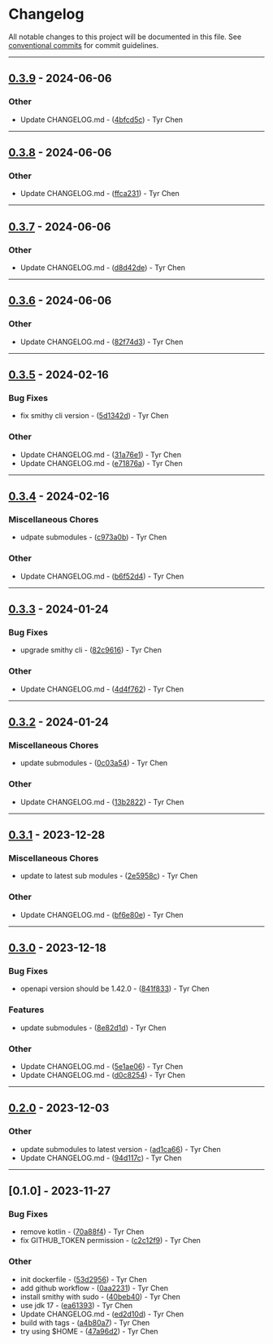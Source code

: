 # Changelog

All notable changes to this project will be documented in this file. See [conventional commits](https://www.conventionalcommits.org/) for commit guidelines.

---
## [0.3.9](https://github.com/tyrchen/smithy-docker/compare/v0.3.8..v0.3.9) - 2024-06-06

### Other

- Update CHANGELOG.md - ([4bfcd5c](https://github.com/tyrchen/smithy-docker/commit/4bfcd5c7e10ed5c52e8a209ad72a9b143ea907ce)) - Tyr Chen

---
## [0.3.8](https://github.com/tyrchen/smithy-docker/compare/v0.3.7..v0.3.8) - 2024-06-06

### Other

- Update CHANGELOG.md - ([ffca231](https://github.com/tyrchen/smithy-docker/commit/ffca231f2b219092529489b7da1878e252c40dd2)) - Tyr Chen

---
## [0.3.7](https://github.com/tyrchen/smithy-docker/compare/v0.3.6..v0.3.7) - 2024-06-06

### Other

- Update CHANGELOG.md - ([d8d42de](https://github.com/tyrchen/smithy-docker/commit/d8d42def85695f08df8c9543d79c5ee8b32a30b3)) - Tyr Chen

---
## [0.3.6](https://github.com/tyrchen/smithy-docker/compare/v0.3.5..v0.3.6) - 2024-06-06

### Other

- Update CHANGELOG.md - ([82f74d3](https://github.com/tyrchen/smithy-docker/commit/82f74d3de828c4ef210eed13ac5860a4b7d1e56a)) - Tyr Chen

---
## [0.3.5](https://github.com/tyrchen/smithy-docker/compare/v0.3.4..v0.3.5) - 2024-02-16

### Bug Fixes

- fix smithy cli version - ([5d1342d](https://github.com/tyrchen/smithy-docker/commit/5d1342dda8a62408908a4a40522a5e16b46c0b38)) - Tyr Chen

### Other

- Update CHANGELOG.md - ([31a76e1](https://github.com/tyrchen/smithy-docker/commit/31a76e199c45250dcdcb19d763b9f394271665fe)) - Tyr Chen
- Update CHANGELOG.md - ([e71876a](https://github.com/tyrchen/smithy-docker/commit/e71876a1fbeb8ec7cc5790b15a8e347bf8b0ab26)) - Tyr Chen

---
## [0.3.4](https://github.com/tyrchen/smithy-docker/compare/v0.3.3..v0.3.4) - 2024-02-16

### Miscellaneous Chores

- udpate submodules - ([c973a0b](https://github.com/tyrchen/smithy-docker/commit/c973a0bd24b362aa653296a19832ef751558b8fd)) - Tyr Chen

### Other

- Update CHANGELOG.md - ([b6f52d4](https://github.com/tyrchen/smithy-docker/commit/b6f52d4d7eae4fffaa6db32870e6f113aa20a152)) - Tyr Chen

---
## [0.3.3](https://github.com/tyrchen/smithy-docker/compare/v0.3.2..v0.3.3) - 2024-01-24

### Bug Fixes

- upgrade smithy cli - ([82c9616](https://github.com/tyrchen/smithy-docker/commit/82c9616bbec12a94abdc3bbf2d8e3cb568be8aea)) - Tyr Chen

### Other

- Update CHANGELOG.md - ([4d4f762](https://github.com/tyrchen/smithy-docker/commit/4d4f76231b3386dbcb2ede0dcb6958b89ba6038f)) - Tyr Chen

---
## [0.3.2](https://github.com/tyrchen/smithy-docker/compare/v0.3.1..v0.3.2) - 2024-01-24

### Miscellaneous Chores

- update submodules - ([0c03a54](https://github.com/tyrchen/smithy-docker/commit/0c03a54857e30d2a364c3a72abe4c4e326d2d506)) - Tyr Chen

### Other

- Update CHANGELOG.md - ([13b2822](https://github.com/tyrchen/smithy-docker/commit/13b2822a6b66b0018e8d58af3708006c587cf86c)) - Tyr Chen

---
## [0.3.1](https://github.com/tyrchen/smithy-docker/compare/v0.3.0..v0.3.1) - 2023-12-28

### Miscellaneous Chores

- update to latest sub modules - ([2e5958c](https://github.com/tyrchen/smithy-docker/commit/2e5958ccb654875f842e4afee4d24b0eacc96064)) - Tyr Chen

### Other

- Update CHANGELOG.md - ([bf6e80e](https://github.com/tyrchen/smithy-docker/commit/bf6e80ea20232aba862d342d98e3d672a61d44f7)) - Tyr Chen

---
## [0.3.0](https://github.com/tyrchen/smithy-docker/compare/v0.2.0..v0.3.0) - 2023-12-18

### Bug Fixes

- openapi version should be 1.42.0 - ([841f833](https://github.com/tyrchen/smithy-docker/commit/841f833bca91392c9cf1394fcf9a7c77c55c9667)) - Tyr Chen

### Features

- update submodules - ([8e82d1d](https://github.com/tyrchen/smithy-docker/commit/8e82d1dbdcf389173ccd20f06148e0a98cdf9d63)) - Tyr Chen

### Other

- Update CHANGELOG.md - ([5e1ae06](https://github.com/tyrchen/smithy-docker/commit/5e1ae0652868ca3d5be5044d22a68627bbeb7d10)) - Tyr Chen
- Update CHANGELOG.md - ([d0c8254](https://github.com/tyrchen/smithy-docker/commit/d0c82540ce713890416eb3ccf10fd0fa61bf204d)) - Tyr Chen

---
## [0.2.0](https://github.com/tyrchen/smithy-docker/compare/v0.1.0..v0.2.0) - 2023-12-03

### Other

- update submodules to latest version - ([ad1ca66](https://github.com/tyrchen/smithy-docker/commit/ad1ca66d5d85e999cf185d059813d54f5ce5d648)) - Tyr Chen
- Update CHANGELOG.md - ([94d117c](https://github.com/tyrchen/smithy-docker/commit/94d117c28811c0db5b910789cabf737b50c74bc8)) - Tyr Chen

---
## [0.1.0] - 2023-11-27

### Bug Fixes

- remove kotlin - ([70a88f4](https://github.com/tyrchen/smithy-docker/commit/70a88f4705dea3abf23c1f0ae98eaeff0003feb8)) - Tyr Chen
- fix GITHUB_TOKEN permission - ([c2c12f9](https://github.com/tyrchen/smithy-docker/commit/c2c12f9ded8c75a4998dc06488e89ab9189caaa3)) - Tyr Chen

### Other

- init dockerfile - ([53d2956](https://github.com/tyrchen/smithy-docker/commit/53d2956001e84157aa3ebfd798cabaf82846a8b0)) - Tyr Chen
- add github workflow - ([0aa2231](https://github.com/tyrchen/smithy-docker/commit/0aa2231398a18784689c15a661fe3e9020750b95)) - Tyr Chen
- install smithy with sudo - ([40beb40](https://github.com/tyrchen/smithy-docker/commit/40beb40d1e3f7eef428f629d611d3d5dd04eea33)) - Tyr Chen
- use jdk 17 - ([ea61393](https://github.com/tyrchen/smithy-docker/commit/ea61393f63373fc6da8ccb136dbe1fab08d07e52)) - Tyr Chen
- Update CHANGELOG.md - ([ed2d10d](https://github.com/tyrchen/smithy-docker/commit/ed2d10d898f4b9600cc2ffe345c489422098d459)) - Tyr Chen
- build with tags - ([a4b80a7](https://github.com/tyrchen/smithy-docker/commit/a4b80a74299d701606c7da9c84551fcb03c2812a)) - Tyr Chen
- try using $HOME - ([47a96d2](https://github.com/tyrchen/smithy-docker/commit/47a96d2b3739d3ebd03c96ff6261f6cb2d4e5222)) - Tyr Chen

<!-- generated by git-cliff -->
